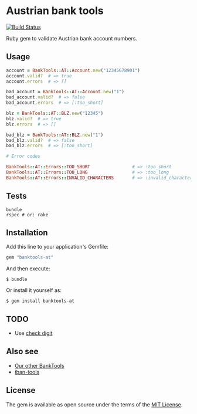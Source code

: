# Austrian bank tools

[![Build Status](https://secure.travis-ci.org/barsoom/banktools-at.svg)](http://travis-ci.org/barsoom/banktools-at)

Ruby gem to validate Austrian bank account numbers.

## Usage

```ruby
account = BankTools::AT::Account.new("12345678901")
account.valid?  # => true
account.errors  # => []

bad_account = BankTools::AT::Account.new("1")
bad_account.valid?  # => false
bad_account.errors  # => [:too_short]

blz = BankTools::AT::BLZ.new("12345")
blz.valid?  # => true
blz.errors  # => []

bad_blz = BankTools::AT::BLZ.new("1")
bad_blz.valid?  # => false
bad_blz.errors  # => [:too_short]

# Error codes

BankTools::AT::Errors::TOO_SHORT                # => :too_short
BankTools::AT::Errors::TOO_LONG                 # => :too_long
BankTools::AT::Errors::INVALID_CHARACTERS       # => :invalid_characters
```

## Tests

    bundle
    rspec # or: rake


## Installation

Add this line to your application's Gemfile:

```ruby
gem "banktools-at"
```

And then execute:

    $ bundle

Or install it yourself as:

    $ gem install banktools-at

## TODO

* Use [check digit](https://www.cnb.cz/export/sites/cnb/cs/platebni-styk/.galleries/iban/download/TR201.pdf)

## Also see

* [Our other BankTools](https://github.com/barsoom?q=banktools)
* [iban-tools](https://github.com/iulianu/iban-tools)

## License

The gem is available as open source under the terms of the [MIT License](http://opensource.org/licenses/MIT).
